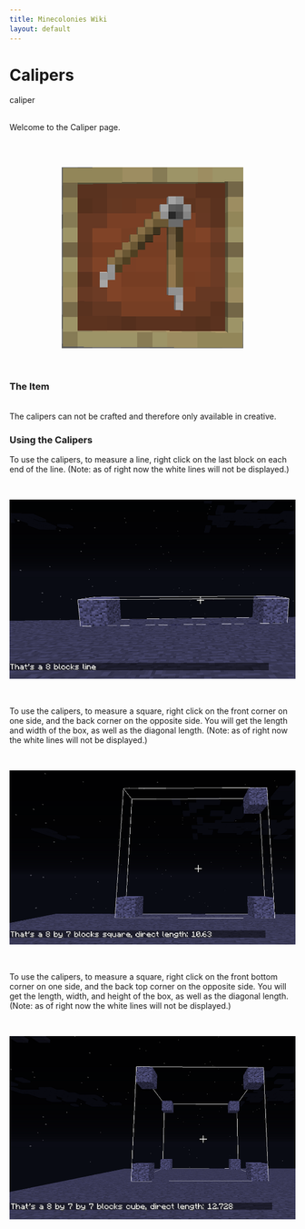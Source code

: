 ```yaml
---
title: Minecolonies Wiki
layout: default
---
```

# Calipers

<div class="infobox box text-center">
    <recipe>caliper</recipe>
</div>
<br>

Welcome to the Caliper page. 
<br><br>

<br>
<p style="text-align:center;"><img src="../../assets/images/items/Caliper.png" alt="Caliper"></p>
<br>

### The Item
<br>
The calipers can not be crafted and therefore only available in creative. 
<br>

### Using the Calipers

To use the calipers, to measure a line, right click on the last block on each end of the line. (Note: as of right now the white lines will not be displayed.)  

<br>
<p style="text-align:center;"><img src="../../assets/images/items/caliperstraight.png" alt="Measuring a Line"></p>
<br>

To use the calipers, to measure a square, right click on the front corner on one side, and the back corner on the opposite side. You will get the length and width of the box, as well as the diagonal length. (Note: as of right now the white lines will not be displayed.)  

<br>
<p style="text-align:center;"><img src="../../assets/images/items/caliperdiagonal.png" alt="Measuring a Square"></p>
<br>

To use the calipers, to measure a square, right click on the front bottom corner on one side, and the back top corner on the opposite side. You will get the length, width, and height of the box, as well as the diagonal length. (Note: as of right now the white lines will not be displayed.)  

<br>
<p style="text-align:center;"><img src="../../assets/images/items/calipercube.png" alt="Measuring a Cube"></p>
<br>

